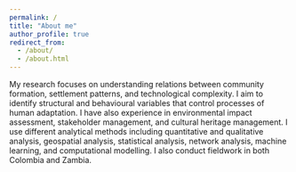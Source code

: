 ```yaml
---
permalink: /
title: "About me"
author_profile: true
redirect_from: 
  - /about/
  - /about.html
---
```


My research focuses on understanding relations between community formation, settlement patterns, and technological complexity. I aim to identify structural and behavioural variables that control processes of human adaptation. I have also experience in environmental impact assessment, stakeholder management, and cultural heritage management. I use different analytical methods including quantitative and qualitative analysis, geospatial analysis, statistical analysis, network analysis, machine learning, and computational modelling. I also conduct fieldwork in both Colombia and Zambia.
